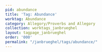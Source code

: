 ```yaml
---
pid: abundance
title: 'Tag: Abundance'
worktag: Abundance
category: Allegory/Proverbs and Allegory
collection: worktags_janbrueghel
layout: tagpage_janbrueghel
order: '000'
permalink: "/janbrueghel/tags/abundance/"
---
```

